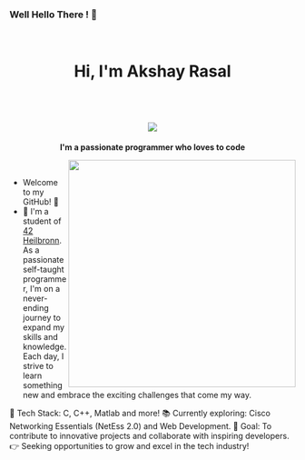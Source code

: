 ### Well Hello There ! 👋

<!--
**Asrasal47/Asrasal47** is a ✨ _special_ ✨ repository because its `README.md` (this file) appears on your GitHub profile.

Here are some ideas to get you started:

- 🔭 I’m currently working on ...
- 🌱 I’m currently learning ...
- 👯 I’m looking to collaborate on ...
- 🤔 I’m looking for help with ...
- 💬 Ask me about ...
- 📫 How to reach me: ...
- 😄 Pronouns: ...
- ⚡ Fun fact: ...
-->
<!-- Header -->
<h1 align="center">
  <br>
  Hi, I'm Akshay Rasal 
</h1>
<h1 align="center">
  <br>
  <img src="https://media3.giphy.com/media/3ornk57KwDXf81rjWM/giphy.gif?cid=ecf05e47nckmi80zxdtrizksr3bcyuxe1cd1hz5vpc09uhmm&rid=giphy.gif&ct=g">
</h1>

<!-- Counter -->
<p align="center">
</p>

<p align="center">
  <b>I'm a passionate programmer who loves to code</b>
</p>

<img align='right' src="https://github.com/oHTGo/oHTGo/blob/main/images/coding.gif" width="400">
<br>

- Welcome to my GitHub! 🚀
- 📓 I'm a student of [42 Heilbronn](https://www.42heilbronn.de/en/).
As a passionate self-taught programmer, I'm on a never-ending journey to expand my skills and knowledge. Each day, I strive to learn something new and embrace the exciting challenges that come my way.

🔧 Tech Stack: C, C++, Matlab and more!
📚 Currently exploring: Cisco Networking Essentials (NetEss 2.0) and Web Development.
🎯 Goal: To contribute to innovative projects and collaborate with inspiring developers.
👉 Seeking opportunities to grow and excel in the tech industry!


